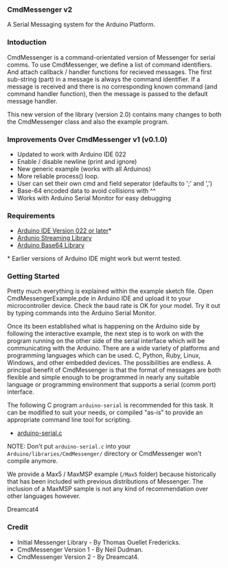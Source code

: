 ### CmdMessenger v2

A Serial Messaging system for the Arduino Platform.

### Intoduction

CmdMessenger is a command-orientated version of Messenger for serial comms. To use CmdMessenger, we define a list of command identifiers. And attach callback / handler functions for recieved messages. The first sub-string (part) in a message is always the command identifier. If a message is received and there is no corresponding known command (and command handler function), then the message is passed to the default message handler.

This new version of the library (version 2.0) contains many changes to both the CmdMessenger class and also the example program.

### Improvements Over CmdMessenger v1 (v0.1.0)

* Updated to work with Arduino IDE 022
* Enable / disable newline (print and ignore)
* New generic example (works with all Arduinos)
* More reliable process() loop.
* User can set their own cmd and field seperator
 (defaults to ';' and ',')
* Base-64 encoded data to avoid collisions with ^^
* Works with Arduino Serial Monitor for easy debugging

### Requirements

* [Arduino IDE Version 022 or later](http://www.arduino.cc/en/Main/Software)* 
* [Ardunio Streaming Library](http://arduiniana.org/libraries/streaming/)
* [Arduino Base64 Library](https://github.com/adamvr/arduino-base64)

\* Earlier versions of Arduino IDE might work but wernt tested.

### Getting Started

Pretty much everything is explained within the example sketch file. Open CmdMessengerExample.pde in Arduino IDE and upload it to your microcontroller device. Check the baud rate is OK for your model. Try it out by typing commands into the Arduino Serial Monitor.

Once its been established what is happening on the Arduino side by following the interactive example, the next step is to work on with the program running on the other side of the serial interface which will be communicating with the Arduino. There are a wide variety of platforms and programming languages which can be used. C, Python, Ruby, Linux, Windows, and other embedded devices. The possibilities are endless. A principal benefit of CmdMessenger is that the format of messages are both flexible and simple enough to be programmed in nearly any suitable language or programming environment that supports a serial (comm port) interface.

The following C program `arduino-serial` is recommended for this task. It can be modified to suit your needs, or compiled "as-is" to provide an appropriate command line tool for scripting.

* [arduino-serial.c](http://todbot.com/blog/2006/12/06/arduino-serial-c-code-to-talk-to-arduino)

NOTE: Don't put `arduino-serial.c` into your `Arduino/libraries/CmdMessenger/` directory or CmdMessenger won't compile anymore.

We provide a Max5 / MaxMSP example (`/Max5` folder) because historically that has been included with previous distributions of Messenger. The inclusion of a MaxMSP sample is not any kind of recommendation over other languages however.

Dreamcat4


### Credit

* Initial Messenger Library - By Thomas Ouellet Fredericks.
* CmdMessenger Version 1 - By Neil Dudman.
* CmdMessenger Version 2 - By Dreamcat4.

